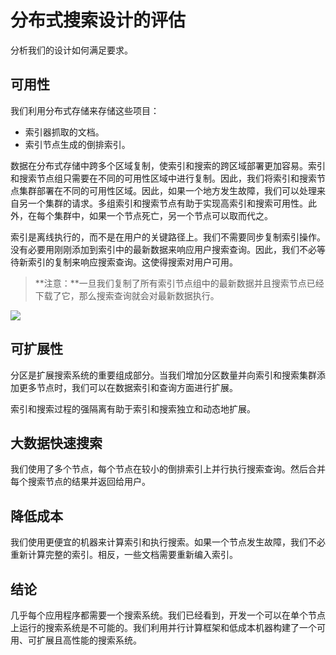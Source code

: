 # 分布式搜索设计的评估

分析我们的设计如何满足要求。

## 可用性

我们利用分布式存储来存储这些项目：

- 索引器抓取的文档。
- 索引节点生成的倒排索引。

数据在分布式存储中跨多个区域复制，使索引和搜索的跨区域部署更加容易。索引和搜索节点组只需要在不同的可用性区域中进行复制。因此，我们将索引和搜索节点集群部署在不同的可用性区域。因此，如果一个地方发生故障，我们可以处理来自另一个集群的请求。多组索引和搜索节点有助于实现高索引和搜索可用性。此外，在每个集群中，如果一个节点死亡，另一个节点可以取而代之。

索引是离线执行的，而不是在用户的关键路径上。我们不需要同步复制索引操作。没有必要用刚刚添加到索引中的最新数据来响应用户搜索查询。因此，我们不必等待新索引的复制来响应搜索查询。这使得搜索对用户可用。

> **注意：**一旦我们复制了所有索引节点组中的最新数据并且搜索节点已经下载了它，那么搜索查询就会对最新数据执行。

![](https://gitee.com/gaoxiang15125/pictureBed/raw/master/img/20230217111308.png)

## 可扩展性

分区是扩展搜索系统的重要组成部分。当我们增加分区数量并向索引和搜索集群添加更多节点时，我们可以在数据索引和查询方面进行扩展。

索引和搜索过程的强隔离有助于索引和搜索独立和动态地扩展。

## 大数据快速搜索

我们使用了多个节点，每个节点在较小的倒排索引上并行执行搜索查询。然后合并每个搜索节点的结果并返回给用户。

## 降低成本

我们使用更便宜的机器来计算索引和执行搜索。如果一个节点发生故障，我们不必重新计算完整的索引。相反，一些文档需要重新编入索引。

## 结论

几乎每个应用程序都需要一个搜索系统。我们已经看到，开发一个可以在单个节点上运行的搜索系统是不可能的。我们利用并行计算框架和低成本机器构建了一个可用、可扩展且高性能的搜索系统。